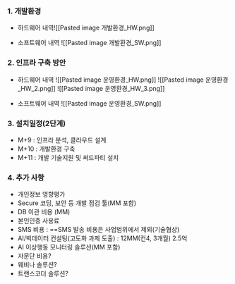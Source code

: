 ### 1. 개발환경
   + 하드웨어 내역![[Pasted image 개발환경_HW.png]]
  
  + 소프트웨어 내역 ![[Pasted image 개발환경_SW.png]]

### 2. 인프라 구축 방안
  + 하드웨어 내역
![[Pasted image 운영환경_HW.png]]
![[Pasted image 운영환경_HW_2.png]]
![[Pasted image 운영환경_HW_3.png]]

+ 소프트웨어 내역
![[Pasted image 운영환경_SW.png]]

### 3. 설치일정(2단계)
  + M+9 : 인프라 분석, 클라우드 설계
  + M+10 : 개발환경 구축
  + M+11 : 개발 기술지원 및 써드파티 설치      

### 4. 추가 사항
   + 개인정보  영향평가
   + Secure 코딩, 보안 등 개발 점검 툴(MM 포함)
   + DB 이관 비용 (MM)
   + 본인인증 사용료
   + SMS 비용 : ==SMS 발송 비용은 사업범위에서 제외(기술협상)
   + AI/빅데이터 컨설팅(고도화 과제 도출) : 12MM(컨4, 3개월) 2.5억
   + AI 이상행동 모니터링 솔루션(MM 포함)
   + 자문단 비용?
   + 웨비나 솔루션? 
   + 트랜스코더 솔루션?